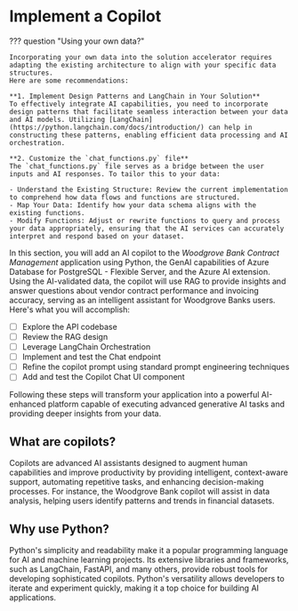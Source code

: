 # Implement a Copilot

??? question "Using your own data?"

    Incorporating your own data into the solution accelerator requires adapting the existing architecture to align with your specific data structures.
    Here are some recommendations:

    **1. Implement Design Patterns and LangChain in Your Solution**
    To effectively integrate AI capabilities, you need to incorporate design patterns that facilitate seamless interaction between your data and AI models. Utilizing [LangChain](https://python.langchain.com/docs/introduction/) can help in constructing these patterns, enabling efficient data processing and AI orchestration.

    **2. Customize the `chat_functions.py` file**
    The `chat_functions.py` file serves as a bridge between the user inputs and AI responses. To tailor this to your data:

    - Understand the Existing Structure: Review the current implementation to comprehend how data flows and functions are structured.
    - Map Your Data: Identify how your data schema aligns with the existing functions.
    - Modify Functions: Adjust or rewrite functions to query and process your data appropriately, ensuring that the AI services can accurately interpret and respond based on your dataset.

In this section, you will add an AI copilot to the _Woodgrove Bank Contract Management_ application using Python, the GenAI capabilities of Azure Database for PostgreSQL - Flexible Server, and the Azure AI extension. Using the AI-validated data, the copilot will use RAG to provide insights and answer questions about vendor contract performance and invoicing accuracy, serving as an intelligent assistant for Woodgrove Banks users. Here's what you will accomplish:

- [ ] Explore the API codebase
- [ ] Review the RAG design
- [ ] Leverage LangChain Orchestration
- [ ] Implement and test the Chat endpoint
- [ ] Refine the copilot prompt using standard prompt engineering techniques
- [ ] Add and test the Copilot Chat UI component

Following these steps will transform your application into a powerful AI-enhanced platform capable of executing advanced generative AI tasks and providing deeper insights from your data.

## What are copilots?

Copilots are advanced AI assistants designed to augment human capabilities and improve productivity by providing intelligent, context-aware support, automating repetitive tasks, and enhancing decision-making processes. For instance, the Woodgrove Bank copilot will assist in data analysis, helping users identify patterns and trends in financial datasets.

## Why use Python?

Python's simplicity and readability make it a popular programming language for AI and machine learning projects. Its extensive libraries and frameworks, such as LangChain, FastAPI, and many others, provide robust tools for developing sophisticated copilots. Python's versatility allows developers to iterate and experiment quickly, making it a top choice for building AI applications.
